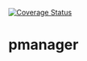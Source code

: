 [![Coverage Status](https://coveralls.io/repos/github/merkio/pmanager/badge.svg?branch=master)](https://coveralls.io/github/merkio/pmanager?branch=master)

# pmanager
